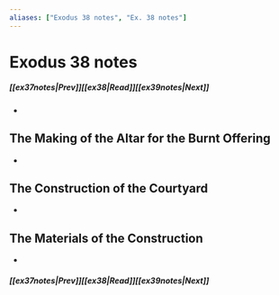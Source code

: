 ```yaml
---
aliases: ["Exodus 38 notes", "Ex. 38 notes"]
---
```

# Exodus 38 notes
##### <span class=arrow-left></span>[[ex37notes|Prev]]<span class=navigation-separator></span>[[ex38|Read]]<span class=navigation-separator></span>[[ex39notes|Next]]<span class=arrow-right></span>
- 
## The Making of the Altar for the Burnt Offering
- 
## The Construction of the Courtyard
- 
## The Materials of the Construction
- 
##### <span class=arrow-left></span>[[ex37notes|Prev]]<span class=navigation-separator></span>[[ex38|Read]]<span class=navigation-separator></span>[[ex39notes|Next]]<span class=arrow-right></span>